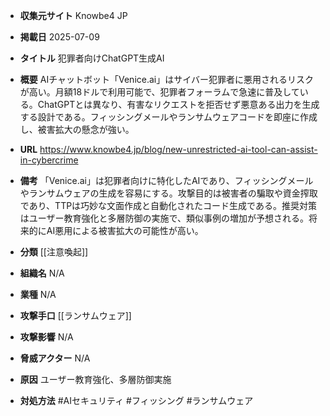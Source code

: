 - **収集元サイト**
Knowbe4 JP

- **掲載日**
2025-07-09

- **タイトル**
犯罪者向けChatGPT生成AI

- **概要**
AIチャットボット「Venice.ai」はサイバー犯罪者に悪用されるリスクが高い。月額18ドルで利用可能で、犯罪者フォーラムで急速に普及している。ChatGPTとは異なり、有害なリクエストを拒否せず悪意ある出力を生成する設計である。フィッシングメールやランサムウェアコードを即座に作成し、被害拡大の懸念が強い。

- **URL**
https://www.knowbe4.jp/blog/new-unrestricted-ai-tool-can-assist-in-cybercrime

- **備考**
「Venice.ai」は犯罪者向けに特化したAIであり、フィッシングメールやランサムウェアの生成を容易にする。攻撃目的は被害者の騙取や資金搾取であり、TTPは巧妙な文面作成と自動化されたコード生成である。推奨対策はユーザー教育強化と多層防御の実施で、類似事例の増加が予想される。将来的にAI悪用による被害拡大の可能性が高い。

- **分類**
[[注意喚起]]

- **組織名**
N/A

- **業種**
N/A

- **攻撃手口**
[[ランサムウェア]]

- **攻撃影響**
N/A

- **脅威アクター**
N/A

- **原因**
ユーザー教育強化、多層防御実施

- **対処方法**
#AIセキュリティ #フィッシング #ランサムウェア
